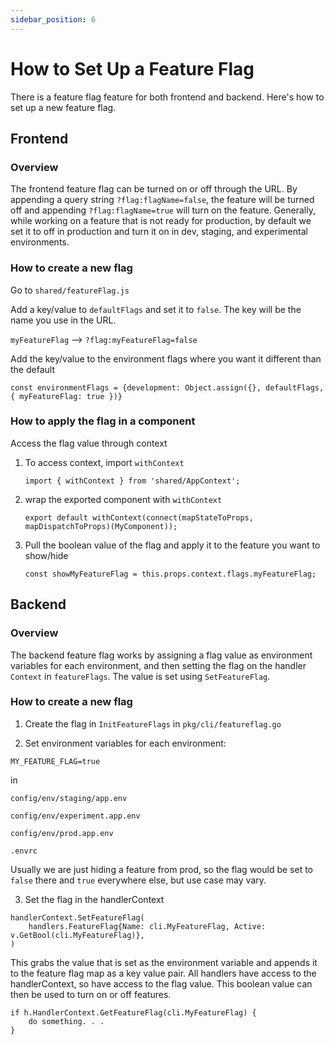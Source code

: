 ```yaml
---
sidebar_position: 6
---
```

# How to Set Up a Feature Flag

There is a feature flag feature for both frontend and backend.  Here's how to set up a new feature flag.

## Frontend

### Overview

The frontend feature flag can be turned on or off through the URL. By appending
a query string `?flag:flagName=false`, the feature will be turned off and
appending `?flag:flagName=true` will turn on the feature. Generally, while
working on a feature that is not ready for production, by default we set it to
off in production and turn it on in dev, staging, and experimental environments.

### How to create a new flag

Go to `shared/featureFlag.js`

Add a key/value to `defaultFlags` and set it to `false`. The key will be the
name you use in the URL.


`myFeatureFlag` --> `?flag:myFeatureFlag=false`

Add the key/value to the environment flags where you want it different than the default

```
const environmentFlags = {development: Object.assign({}, defaultFlags, { myFeatureFlag: true })}
```
### How to apply the flag in a component

Access the flag value through context
1) To access context, import `withContext`

   ```
   import { withContext } from 'shared/AppContext';
2) wrap the exported component with `withContext`

   ```
   export default withContext(connect(mapStateToProps, mapDispatchToProps)(MyComponent));
3) Pull the boolean value of the flag and apply it to the feature you want to show/hide

   ```
   const showMyFeatureFlag = this.props.context.flags.myFeatureFlag;
## Backend

### Overview

The backend feature flag works by assigning a flag value as environment variables for each environment, and then setting the flag on the handler `Context` in `featureFlags`.  The value is set using `SetFeatureFlag`.

### How to create a new flag

1) Create the flag in `InitFeatureFlags` in `pkg/cli/featureflag.go`

2) Set environment variables for each environment:

`MY_FEATURE_FLAG=true`

in

`config/env/staging/app.env`

`config/env/experiment.app.env`

`config/env/prod.app.env`

`.envrc`

Usually we are just hiding a feature from prod, so the flag would be set to `false` there and `true` everywhere else, but use case may vary.

3) Set the flag in the handlerContext

```
handlerContext.SetFeatureFlag(
	handlers.FeatureFlag{Name: cli.MyFeatureFlag, Active: v.GetBool(cli.MyFeatureFlag)},
)
```

This grabs the value that is set as the environment variable and appends it to the feature flag map as a key value pair.
All handlers have access to the handlerContext, so have access to the flag value.  This boolean value can then be used to turn on or off features.

```
if h.HandlerContext.GetFeatureFlag(cli.MyFeatureFlag) {
    do something. . .
}
```
